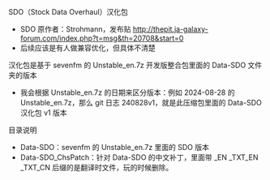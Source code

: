 SDO（Stock Data Overhaul）汉化包
- SDO 原作者：Strohmann，发布贴 http://thepit.ja-galaxy-forum.com/index.php?t=msg&th=20708&start=0
- 后续应该是有人做兼容优化，但具体不清楚

汉化包是基于 sevenfm 的 Unstable_en.7z 开发版整合包里面的 Data-SDO 文件夹的版本
- 我会根据 Unstable_en.7z 的日期来区分版本：例如 2024-08-28 的 Unstable_en.7z，那么 git 日志 240828v1，就是此压缩包里面的 Data-SDO 汉化包 v1 版本

目录说明

- Data-SDO：sevenfm 的 Unstable_en.7z 里面的 SDO 版本
- Data-SDO_ChsPatch：针对 Data-SDO 的中文补丁，里面带 _EN _TXT_EN _TXT_CN 后缀的是翻译时文件，玩的时候删除。
